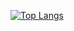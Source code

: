 
[![Top Langs](https://github-readme-stats.vercel.app/api/top-langs/?username=pes528&theme=merko&layout=compact)](https://github.com/anuraghazra/github-readme-stats)
